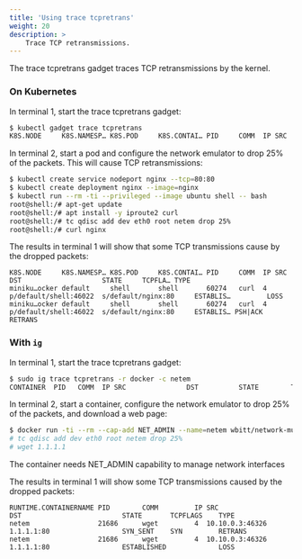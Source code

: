 ```yaml
---
title: 'Using trace tcpretrans'
weight: 20
description: >
    Trace TCP retransmissions.
---
```


The trace tcpretrans gadget traces TCP retransmissions by the kernel.

### On Kubernetes

In terminal 1, start the trace tcpretrans gadget:

```bash
$ kubectl gadget trace tcpretrans
K8S.NODE     K8S.NAMESP… K8S.POD     K8S.CONTAI… PID     COMM  IP SRC                    DST                    STATE     TCPFLA… TYPE
```

In terminal 2, start a pod and configure the network emulator to drop 25% of the packets. This will cause TCP retransmissions:

```bash
$ kubectl create service nodeport nginx --tcp=80:80
$ kubectl create deployment nginx --image=nginx
$ kubectl run --rm -ti --privileged --image ubuntu shell -- bash
root@shell:/# apt-get update
root@shell:/# apt install -y iproute2 curl
root@shell:/# tc qdisc add dev eth0 root netem drop 25%
root@shell:/# curl nginx
```

The results in terminal 1 will show that some TCP transmissions cause by the dropped packets:

```
K8S.NODE     K8S.NAMESP… K8S.POD     K8S.CONTAI… PID     COMM  IP SRC                    DST                    STATE     TCPFLA… TYPE
miniku…ocker default     shell       shell       60274   curl  4  p/default/shell:46022  s/default/nginx:80     ESTABLIS…         LOSS
miniku…ocker default     shell       shell       60274   curl  4  p/default/shell:46022  s/default/nginx:80     ESTABLIS… PSH|ACK RETRANS
```

### With `ig`

In terminal 1, start the trace tcpretrans gadget:

```bash
$ sudo ig trace tcpretrans -r docker -c netem
CONTAINER  PID   COMM  IP SRC               DST          STATE        TCPFLAGS
```

In terminal 2, start a container, configure the network emulator to drop 25% of the packets, and download a web page:

```bash
$ docker run -ti --rm --cap-add NET_ADMIN --name=netem wbitt/network-multitool -- /bin/bash
# tc qdisc add dev eth0 root netem drop 25%
# wget 1.1.1.1
```

The container needs NET_ADMIN capability to manage network interfaces

The results in terminal 1 will show some TCP transmissions caused by the dropped packets:

```
RUNTIME.CONTAINERNAME PID        COMM         IP SRC                          DST                         STATE       TCPFLAGS    TYPE
netem                 21686      wget         4  10.10.0.3:46326              1.1.1.1:80                  SYN_SENT    SYN         RETRANS
netem                 21686      wget         4  10.10.0.3:46326              1.1.1.1:80                  ESTABLISHED             LOSS
```
